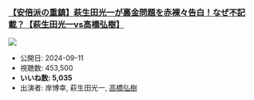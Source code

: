 ### [【安倍派の重鎮】萩生田光一が裏金問題を赤裸々告白！なぜ不記載？【萩生田光一vs高橋弘樹】](https://www.youtube.com/watch?v=t3Va_HqoJQ4)
[![](https://img.youtube.com/vi/t3Va_HqoJQ4/sddefault.jpg)](https://www.youtube.com/watch?v=t3Va_HqoJQ4)
-   公開日: 2024-09-11
-   視聴数: 453,500
-   **いいね数: 5,035**
-   出演者: 岸博幸, 萩生田光一, [高橋弘樹](/rehacq_fan/people/高橋弘樹 "wikilink")
